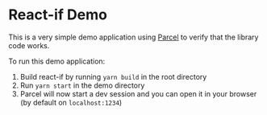 # React-if Demo

This is a very simple demo application using [Parcel](https://parceljs.org/) to verify that the library code works.

To run this demo application:

1. Build react-if by running `yarn build` in the root directory
2. Run `yarn start` in the demo directory
3. Parcel will now start a dev session and you can open it in your browser (by default on `localhost:1234`)